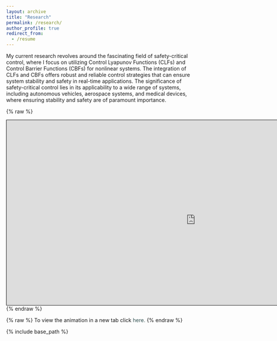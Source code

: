 ```yaml
---
layout: archive
title: "Research"
permalink: /research/
author_profile: true
redirect_from:
  - /resume
---
```


My current research revolves around the fascinating field of safety-critical control, where I focus on utilizing Control Lyapunov Functions (CLFs) and Control Barrier Functions (CBFs) for nonlinear systems. The integration of CLFs and CBFs offers robust and reliable control strategies that can ensure system stability and safety in real-time applications. The significance of safety-critical control lies in its applicability to a wide range of systems, including autonomous vehicles, aerospace systems, and medical devices, where ensuring stability and safety are of paramount importance.

<!---
{% raw %}
<iframe src="https://miladalipourshahraki.github.io/side_by_side_spacecraft_attitude_control_animation.html" width="1000" height="300"></iframe>
{% endraw %}


{% raw %}
<div style="width: 600px; height: 400px; overflow: hidden; border: 1px solid black;">
  <iframe src="https://miladalipourshahraki.github.io/side_by_side_spacecraft_attitude_control_animation.html" width="100%" height="100%" style="border: none;"></iframe>
</div>
{% endraw %}
-->

{% raw %}
<div style="width: 950px; height: 500px; overflow: hidden; border: 1px solid black; position: relative;">
  <iframe src="https://miladalipourshahraki.github.io/side_by_side_spacecraft_attitude_control_animation.html" style="
    width: 1700px;  /* Scale width */
    height: 900px;  /* Scale height */
    transform: scale(0.6); /* Adjust scale (1 = original size, 0.5 = half size) */
    transform-origin: top left;
    border: none;
    position: absolute;
    top: 0;
    left: 0;
  "></iframe>
</div>
{% endraw %}

{% raw %}
To view the animation in a new tab click <a href="https://miladalipourshahraki.github.io/side_by_side_spacecraft_attitude_control_animation.html" target="_blank" style="text-decoration:none; color:#2F4F4F">here.</a>
{% endraw %}

{% include base_path %}

